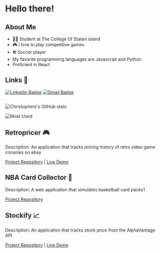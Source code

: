 # Hello there! 
## About Me 
- 👨‍🎓 Student at The College Of Staten island
- 🎮 I love to play competitive games
- ⚽ Soccer player
- My favorite programming languages are Javascript and Python
- Proficient in React
 
## Links 🔗
[![Linkedin Badge](https://img.shields.io/badge/-ChristopherNieves-blue?style=flat&logo=Linkedin&logoColor=white&link=https://www.linkedin.com/in/christopher-nieves/)](https://www.linkedin.com/in/christopher-nieves/)
[![Gmail Badge](https://img.shields.io/badge/-chrisnieves60-c14438?style=flat&logo=Gmail&logoColor=white&link=mailto:chrisnieves60@gmail.com)](mailto:chrisnieves60@gmail.com)

##
![Christophers's GitHub stats](https://github-readme-stats.vercel.app/api?username=chrisnieves60&theme=dark&show_icons=true)

![Most Used](https://github-readme-stats.vercel.app/api/top-langs/?username=chrisnieves60&theme=dark&layout=compact&card_width=445&langs_count=10)

## Retropricer 🎮

Description: An application that tracks pricing history of retro video game consoles on ebay 

[Project Repository](https://github.com/chrisnieves60/retropricer) | [Live Demo](https://retropricer.vercel.app)

## NBA Card Collector 🏀

Description: A web application that simulates basketball card packs1
 
[Project Repository](https://github.com/chrisnieves60/TTP-Capstone-Project-Frontend) 

## Stockify 📈

Description: An application that tracks stock price from the AlphaVantage API

[Project Repository](https://github.com/chrisnieves60/tensorwave) | [Live Demo](http://stockify-nu.vercel.app)

